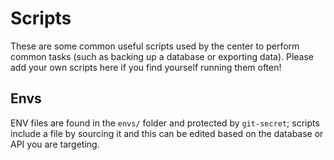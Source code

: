# Scripts

These are some common useful scripts used by the center to perform common tasks (such as backing up a database or exporting data). Please add your own scripts here if you find yourself running them often!

## Envs

ENV files are found in the `envs/` folder and protected by `git-secret`; scripts include a file by sourcing it and this can be edited based on the database or API you are targeting.
